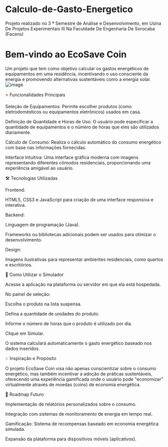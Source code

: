 # Calculo-de-Gasto-Energetico
Projeto realizado no 3 º Semestre de Análise e Desenvolvimento, em Usina De Projetos Experimentais III Na Faculdade De Engenharia De Sorocaba (Facens)

# Bem-vindo ao EcoSave Coin
Um projeto que tem como objetivo calcular os gastos energéticos de equipamentos em uma residência, incentivando o uso consciente da energia e promovendo alternativas sustentáveis como a energia solar.
![image](https://github.com/user-attachments/assets/cec47157-1736-4c58-8226-bb28f312a0a4)


:star: Funcionalidades Principais

Seleção de Equipamentos: Permite escolher produtos (como eletrodomésticos ou equipamentos eletrônicos) usados em casa.

Definição de Quantidade e Horas de Uso: O usuário pode especificar a quantidade de equipamentos e o número de horas que eles são utilizados diariamente.

Cálculo de Consumo: Realiza o cálculo automático do consumo energético com base nas informações fornecidas.

Interface Intuitiva: Uma interface gráfica moderna com imagens representando diferentes cômodos residenciais, proporcionando uma experiência amigável ao usuário.

:hammer_and_wrench: Tecnologias Utilizadas

Frontend:

HTML5, CSS3 e JavaScript para criação de uma interface responsiva e interativa.

Backend:

Linguagem de programação (Java).

Frameworks ou bibliotecas adicionais podem ser usados para otimizar o desenvolvimento.

Design:

Imagens ilustrativas para representar ambientes residenciais, como quartos e escritórios.

:book: Como Utilizar o Simulador

Acesse a aplicação na plataforma ou servidor em que ela está hospedada.

No painel de seleção:

Escolha o produto na lista suspensa.

Defina a quantidade de unidades do produto.

Informe o número de horas que o produto é utilizado por dia.

Clique em Simular.

O sistema calculará automaticamente o gasto energético baseado nos dados inseridos.

:bulb: Inspiração e Propósito

O projeto EcoSave Coin visa não apenas conscientizar sobre o consumo energético, mas também incentivar a adoção de práticas sustentáveis, oferecendo uma experiência gamificada onde o usuário pode "economizar" virtualmente através de moedas (coins) de economia energética.

:rocket: Roadmap Futuro

Implementação de relatórios personalizados sobre o consumo.

Integração com sistemas de monitoramento de energia em tempo real.

Gamificação: Sistema de recompensas baseado em economia energética simulada.

Expansão da plataforma para dispositivos móveis (aplicativos).
